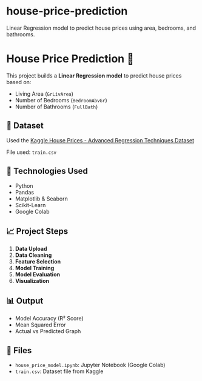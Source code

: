 # house-price-prediction
Linear Regression model to predict house prices using area, bedrooms, and bathrooms.
# House Price Prediction 🏡

This project builds a **Linear Regression model** to predict house prices based on:

- Living Area (`GrLivArea`)
- Number of Bedrooms (`BedroomAbvGr`)
- Number of Bathrooms (`FullBath`)

## 📂 Dataset

Used the [Kaggle House Prices - Advanced Regression Techniques Dataset](https://www.kaggle.com/competitions/house-prices-advanced-regression-techniques/data)

File used: `train.csv`

## 📌 Technologies Used

- Python
- Pandas
- Matplotlib & Seaborn
- Scikit-Learn
- Google Colab

## 📈 Project Steps

1. **Data Upload**
2. **Data Cleaning**
3. **Feature Selection**
4. **Model Training**
5. **Model Evaluation**
6. **Visualization**

## 📊 Output

- Model Accuracy (R² Score)
- Mean Squared Error
- Actual vs Predicted Graph

## 📁 Files

- `house_price_model.ipynb`: Jupyter Notebook (Google Colab)
- `train.csv`: Dataset file from Kaggle
